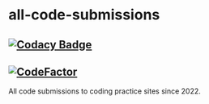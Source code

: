 # all-code-submissions

## [![Codacy Badge](https://app.codacy.com/project/badge/Grade/c5ca3891fa32440693076902236c2dd6)](https://www.codacy.com/gh/Sapt-pal/LCode-Oct22/dashboard)

## [![CodeFactor](https://www.codefactor.io/repository/github/sapt-pal/lcode-oct22/badge)](https://www.codefactor.io/repository/github/sapt-pal/lcode-oct22)

All code submissions to coding practice sites since 2022.
